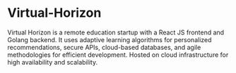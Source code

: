 # Virtual-Horizon
Virtual Horizon is a remote education startup with a React JS frontend and Golang backend. It uses adaptive learning algorithms for personalized recommendations, secure APIs, cloud-based databases, and agile methodologies for efficient development. Hosted on cloud infrastructure for high availability and scalability.
